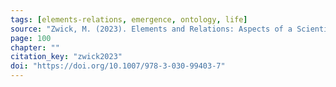```yaml
---
tags: [elements-relations, emergence, ontology, life]
source: "Zwick, M. (2023). Elements and Relations: Aspects of a Scientific Metaphysics (Vol. 35). Springer International Publishing."
page: 100
chapter: ""
citation_key: "zwick2023"
doi: "https://doi.org/10.1007/978-3-030-99403-7"
---
```


